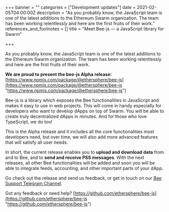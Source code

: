 +++
banner = ""
categories = ["Development updates"]
date = 2021-02-05T04:00:00Z
description = "As you probably know, the JavaScript team is one of the latest additions to the Ethereum Swarm organization. The team has been working relentlessly and here are the first fruits of their work."
references_and_footnotes = []
title = "Meet Bee-js — a JavaScript library for Swarm"

+++

As you probably know, the JavaScript team is one of the latest additions to the Ethereum Swarm organization. The team has been working relentlessly and here are the first fruits of their work.

**We are proud to present the bee-js Alpha release:** [https://www.npmjs.com/package/@ethersphere/bee-js](https://www.npmjs.com/package/@ethersphere/bee-js "https://www.npmjs.com/package/@ethersphere/bee-js")

Bee-js is a library which exposes the Bee functionalities in JavaScript and makes it easy to use in web projects. This will come in handy especially for developers who want to develop dApps on top of Swarm. You will be able to create truly decentralized dApps in minutes. And for those who love TypeScript, we do too!

This is the Alpha release and it includes all the core functionalities most developers need, but over time, we will also add more advanced features that will satisfy all user needs.

In short, the current release enables you to **upload and download data** from and to Bee, and to **send and receive PSS messages**. With the next releases, all other Bee functionalities will be added and soon you will be able to integrate feeds, accounting, and other important parts of your dApp.

Go check out the release and send us feedback, or get in touch on our [Bee Support Telegram Channel](https://t.me/joinchat/LTr8vBf8JshNlAD3m9BGJQ).

Got any feedback or need help? [https://github.com/ethersphere/bee-js](https://github.com/ethersphere/bee-js "https://github.com/ethersphere/bee-js")
